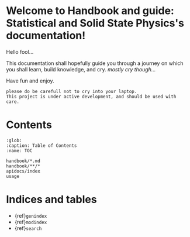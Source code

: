 
Welcome to Handbook and guide: Statistical and Solid State Physics's documentation!
===================================================================================

Hello fool...

This documentation shall hopefully guide you through a journey on which you shall learn,
build knowledge, and cry. *mostly cry though...*

Have fun and enjoy.

```{note}
please do be carefull not to cry into your laptop.
This project is under active development, and should be used with care.

```

Contents
==========

```{toctree}
:glob:
:caption: Table of Contents
:name: TOC

handbook/*.md
handbook/**/*
apidocs/index
usage
```

Indices and tables
==================

* {ref}`genindex`
* {ref}`modindex`
* {ref}`search`
